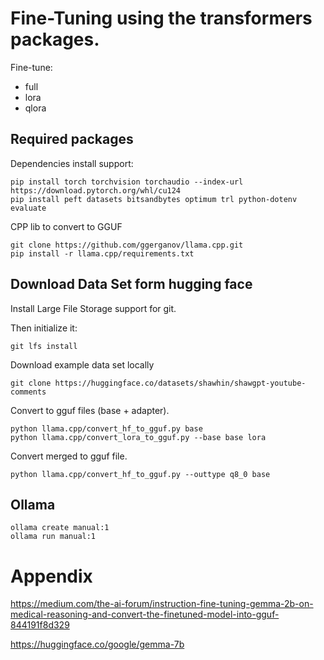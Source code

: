 # Fine-Tuning using the transformers packages.

Fine-tune:
- full
- lora
- qlora

## Required packages

Dependencies install support:

```shell
pip install torch torchvision torchaudio --index-url https://download.pytorch.org/whl/cu124
pip install peft datasets bitsandbytes optimum trl python-dotenv evaluate
```

CPP lib to convert to GGUF

```shell
git clone https://github.com/ggerganov/llama.cpp.git
pip install -r llama.cpp/requirements.txt
```

## Download Data Set form hugging face

Install Large File Storage support for git.

Then initialize it:
```shell
git lfs install
```

Download example data set locally

```shell
git clone https://huggingface.co/datasets/shawhin/shawgpt-youtube-comments
```

Convert to gguf files (base + adapter).

```shell
python llama.cpp/convert_hf_to_gguf.py base
python llama.cpp/convert_lora_to_gguf.py --base base lora
```

Convert merged to gguf file.

```shell
python llama.cpp/convert_hf_to_gguf.py --outtype q8_0 base
```

## Ollama

```shell
ollama create manual:1
ollama run manual:1
```

# Appendix

https://medium.com/the-ai-forum/instruction-fine-tuning-gemma-2b-on-medical-reasoning-and-convert-the-finetuned-model-into-gguf-844191f8d329

https://huggingface.co/google/gemma-7b